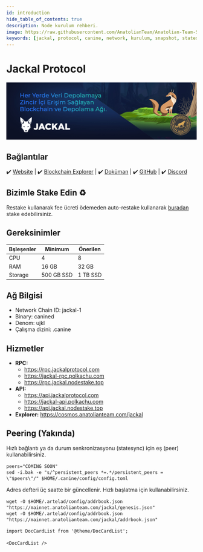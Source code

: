 ```yaml
---
id: introduction
hide_table_of_contents: true
description: Node kurulum rehberi.
image: https://raw.githubusercontent.com/AnatolianTeam/Anatolian-Team-Services/main/i18n/tr/docusaurus-plugin-content-docs/current/Mainnet/Cosmos-Ecosystem/jackal-protocol/img/Jackal-Service-Cover.jpg
keywords: [jackal, protocol, canine, network, kurulum, snapshot, statesync, güncelleme]
---
```

# Jackal Protocol

![Jackal](./img/Jackal-Service.jpg)

## Bağlantılar
 ✔️ [Website](https://www.jackalprotocol.com/) |
 ✔️ [Blockchain Explorer](https://cosmos.anatolianteam.com/jackal) |
 ✔️ [Doküman](https://docs.jackalprotocol.com/) |
 ✔️ [GitHub](https://github.com/jackallabs/) |
 ✔️ [Discord](https://discord.com/invite/5GKym3p6rj)

## Bizimle Stake Edin ♻️
Restake kullanarak fee ücreti ödemeden auto-restake kullanarak [buradan](hhttps://restake.anatolianteam.com/jackal/jklvaloper1qhm6hucmshaz6s3mdyl8jje9ryk7t5uxgxy6w8) stake edebilirsiniz.

## Gereksinimler

| Bşleşenler | Minimum | **Önerilen** |
| ------------ | ------------ | ------------ |
| CPU |	4 | 8 |
| RAM	| 16 GB | 32 GB |
| Storage	| 500 GB SSD | 1 TB SSD | 

## Ağ Bilgisi 

* Network Chain ID: jackal-1
* Binary: canined
* Denom: ujkl
* Çalışma dizini: .canine

## Hizmetler
* **RPC:**
    * https://rpc.jackalprotocol.com
    * https://jackal-rpc.polkachu.com
    * https://rpc.jackal.nodestake.top
* **API:**
    * https://api.jackalprotocol.com
    * https://jackal-api.polkachu.com
    * https://api.jackal.nodestake.top
* **Explorer:** https://cosmos.anatolianteam.com/jackal

## Peering (Yakında)
Hızlı bağlantı ya da durum senkronizasyonu (statesync) için eş (peer) kullanabilirsiniz.
```shell
peers="COMING SOON"
sed -i.bak -e "s/^persistent_peers *=.*/persistent_peers = \"$peers\"/" $HOME/.canine/config/config.toml
```
Adres defteri üç saatte bir güncellenir. Hızlı başlatma için kullanabilirsiniz.
```shell
wget -O $HOME/.artelad/config/addrbook.json "https://mainnet.anatolianteam.com/jackal/genesis.json"
wget -O $HOME/.artelad/config/addrbook.json "https://mainnet.anatolianteam.com/jackal/addrbook.json"
```

```mdx-code-block
import DocCardList from '@theme/DocCardList';

<DocCardList />
```
